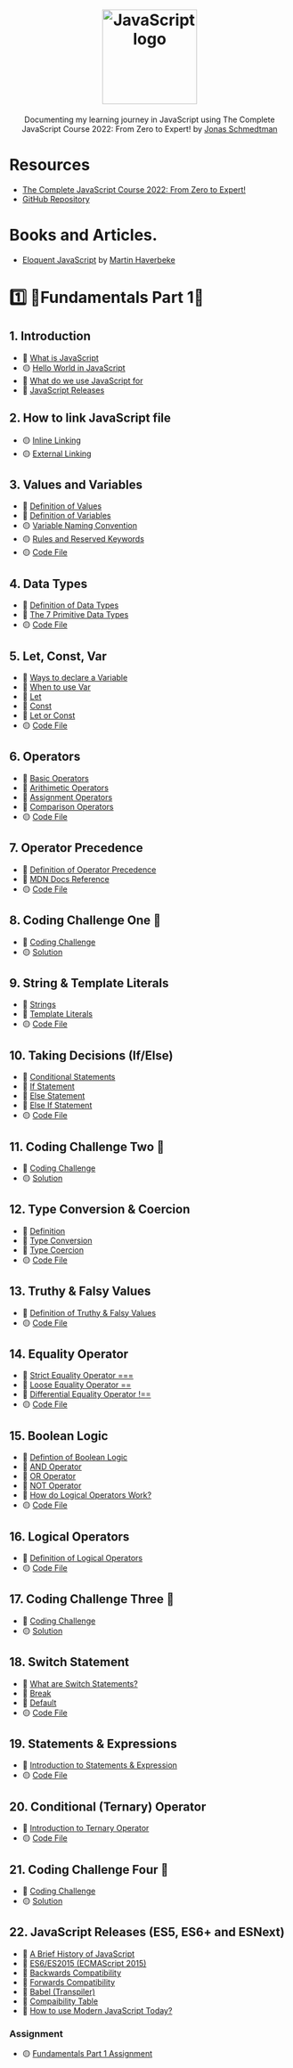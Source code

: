 <h1 align="center">
 <img src="https://user-images.githubusercontent.com/62628408/167905373-02d9fa6c-e4a0-4023-9e51-6c8bcf98a085.png" width="170px" alt="JavaScript logo">
  
</h1>

<p align="center">Documenting my learning journey in JavaScript using The Complete JavaScript Course 2022: From Zero to Expert! by <a href="https://github.com/jonasschmedtmann">Jonas Schmedtman</a></p>

# Resources

- <a href="https://www.udemy.com/course/the-complete-javascript-course/">The Complete JavaScript Course 2022: From Zero to Expert!</a>
- <a href="https://github.com/jonasschmedtmann/complete-javascript-course">GitHub Repository</a>

# Books and Articles.

- <a href="https://eloquentjavascript.net/">Eloquent JavaScript</a> by <a href="https://twitter.com/MarijnJH?ref_src=twsrc%5Egoogle%7Ctwcamp%5Eserp%7Ctwgr%5Eauthor">Martin Haverbeke</a>

# 1️⃣ 🔸Fundamentals Part 1🔸

## 1. Introduction

- 📄 [What is JavaScript](https://github.com/Mount-Blanc/Learn-JavaScript/tree/main/01-Fundamentals-Part-1/00_introduction#what-is-javascript)
- 🟡 [Hello World in JavaScript](https://github.com/Mount-Blanc/Learn-JavaScript/blob/main/01-Fundamentals-Part-1/01_hello_world/Hello_world.js)
- 📄 [What do we use JavaScript for](https://github.com/Mount-Blanc/Learn-JavaScript/tree/main/01-Fundamentals-Part-1/01_hello_world#what-do-we-use-javascript-for)
- 📄 [JavaScript Releases](https://github.com/Mount-Blanc/Learn-JavaScript/tree/main/01-Fundamentals-Part-1/01_hello_world#javascript-releases)

## 2. How to link JavaScript file

- 🟡 [Inline Linking](https://github.com/Mount-Blanc/Learn-JavaScript/tree/main/01-Fundamentals-Part-1/02_javascript_linking#inline-linking)
- 🟡 [External Linking](https://github.com/Mount-Blanc/Learn-JavaScript/tree/main/01-Fundamentals-Part-1/02_javascript_linking#external-linking)

## 3. Values and Variables

- 📄 [Definition of Values](https://github.com/Mount-Blanc/Learn-JavaScript/tree/main/01-Fundamentals-Part-1/03_values_variables#values-and-variables)
- 📄 [Definition of Variables](https://github.com/Mount-Blanc/Learn-JavaScript/tree/main/01-Fundamentals-Part-1/03_values_variables#what-is-a-variable)
- 🟡 [Variable Naming Convention](https://github.com/Mount-Blanc/Learn-JavaScript/tree/main/01-Fundamentals-Part-1/03_values_variables#variable-naming-conventions)
- 🟡 [Rules and Reserved Keywords](https://github.com/Mount-Blanc/Learn-JavaScript/tree/main/01-Fundamentals-Part-1/03_values_variables#rules-in-naming-variables)
- 🟡 [Code File](https://github.com/Mount-Blanc/Learn-JavaScript/blob/main/01-Fundamentals-Part-1/03_values_variables/script.js)

## 4. Data Types

- 📄 [Definition of Data Types](https://github.com/Mount-Blanc/Learn-JavaScript/tree/main/01-Fundamentals-Part-1/04_data_types#data-types)
- 📄 [The 7 Primitive Data Types](https://github.com/Mount-Blanc/Learn-JavaScript/tree/main/01-Fundamentals-Part-1/04_data_types#the-7-primitive-data-types)
- 🟡 [Code File](https://github.com/Mount-Blanc/Learn-JavaScript/blob/main/01-Fundamentals-Part-1/04_data_types/script.js)

## 5. Let, Const, Var

- 📄 [Ways to declare a Variable](https://github.com/Mount-Blanc/Learn-JavaScript/tree/main/01-Fundamentals-Part-1/05_let_const_var#9-let-const-var)
- 📄 [When to use Var](https://github.com/Mount-Blanc/Learn-JavaScript/tree/main/01-Fundamentals-Part-1/05_let_const_var#when-to-use-javascript-var)
- 📄 [Let](https://github.com/Mount-Blanc/Learn-JavaScript/tree/main/01-Fundamentals-Part-1/05_let_const_var#let)
- 📄 [Const](https://github.com/Mount-Blanc/Learn-JavaScript/tree/main/01-Fundamentals-Part-1/05_let_const_var#const)
- 📄 [Let or Const](https://github.com/Mount-Blanc/Learn-JavaScript/tree/main/01-Fundamentals-Part-1/05_let_const_var#let-or-const)
- 🟡 [Code File](https://github.com/Mount-Blanc/Learn-JavaScript/blob/main/01-Fundamentals-Part-1/05_let_const_var/script.js)

## 6. Operators

- 📄 [Basic Operators](https://github.com/Mount-Blanc/Learn-JavaScript/tree/main/01-Fundamentals-Part-1/06_basic_operators#10-basic-operators)
- 📄 [Arithimetic Operators](https://github.com/Mount-Blanc/Learn-JavaScript/tree/main/01-Fundamentals-Part-1/06_basic_operators#arithimetic-operators)
- 📄 [Assignment Operators](https://github.com/Mount-Blanc/Learn-JavaScript/tree/main/01-Fundamentals-Part-1/06_basic_operators#assignment-operator)
- 📄 [Comparison Operators](https://github.com/Mount-Blanc/Learn-JavaScript/tree/main/01-Fundamentals-Part-1/06_basic_operators#comparison-operators)
- 🟡 [Code File](https://github.com/Mount-Blanc/Learn-JavaScript/blob/main/01-Fundamentals-Part-1/06_basic_operators/script.js)

## 7. Operator Precedence

- 📄 [Definition of Operator Precedence](https://github.com/Mount-Blanc/Learn-JavaScript/tree/main/01-Fundamentals-Part-1/07_operator_precedence#11-operator-precedence)
- 🔗 [MDN Docs Reference](https://developer.mozilla.org/en-US/docs/Web/JavaScript/Reference/Operators/Operator_Precedence#table)
- 🟡 [Code File](https://github.com/Mount-Blanc/Learn-JavaScript/blob/main/01-Fundamentals-Part-1/07_operator_precedence/script.js)

## 8. Coding Challenge One 🎉

- 📄 [Coding Challenge](https://github.com/Mount-Blanc/Learn-JavaScript/tree/main/01-Fundamentals-Part-1/08_coding_challenge_1#-coding-challenge-1)
- 🟡 [Solution](https://github.com/Mount-Blanc/Learn-JavaScript/tree/main/01-Fundamentals-Part-1/08_coding_challenge_1#-solution)

## 9. String & Template Literals

- 📄 [Strings](https://github.com/Mount-Blanc/Learn-JavaScript/tree/main/01-Fundamentals-Part-1/09_strings_template_literals#12-strings--template-literals)
- 📄 [Template Literals](https://github.com/Mount-Blanc/Learn-JavaScript/tree/main/01-Fundamentals-Part-1/09_strings_template_literals#12-strings--template-literals)
- 🟡 [Code File](https://github.com/Mount-Blanc/Learn-JavaScript/blob/main/01-Fundamentals-Part-1/09_strings_template_literals/script.js)

## 10. Taking Decisions (If/Else)

- 📄 [Conditional Statements](https://github.com/Mount-Blanc/Learn-JavaScript/tree/main/01-Fundamentals-Part-1/10_taking_decisions_if_else_statements#13-conditional-statements---if-else)
- 📄 [If Statement](https://github.com/Mount-Blanc/Learn-JavaScript/tree/main/01-Fundamentals-Part-1/10_taking_decisions_if_else_statements#if-statement)
- 📄 [Else Statement](https://github.com/Mount-Blanc/Learn-JavaScript/tree/main/01-Fundamentals-Part-1/10_taking_decisions_if_else_statements#else-statement)
- 📄 [Else If Statement]()
- 🟡 [Code File](https://github.com/Mount-Blanc/Learn-JavaScript/blob/main/01-Fundamentals-Part-1/10_taking_decisions_if_else_statements/script.js)

## 11. Coding Challenge Two 🎉

- 📄 [Coding Challenge](https://github.com/Mount-Blanc/Learn-JavaScript/tree/main/01-Fundamentals-Part-1/11_coding_challenge_2#-coding-challenge-2)
- 🟡 [Solution](https://github.com/Mount-Blanc/Learn-JavaScript/tree/main/01-Fundamentals-Part-1/11_coding_challenge_2#solution)

## 12. Type Conversion & Coercion

- 📄 [Definition](https://github.com/Mount-Blanc/Learn-JavaScript/tree/main/01-Fundamentals-Part-1/12_type_conversion_coercion#14-type-conversion-and-coercion)
- 📄 [Type Conversion](https://github.com/Mount-Blanc/Learn-JavaScript/tree/main/01-Fundamentals-Part-1/12_type_conversion_coercion#type-conversion)
- 📄 [Type Coercion](https://github.com/Mount-Blanc/Learn-JavaScript/tree/main/01-Fundamentals-Part-1/12_type_conversion_coercion#type-coercion)
- 🟡 [Code File](https://github.com/Mount-Blanc/Learn-JavaScript/blob/main/01-Fundamentals-Part-1/12_type_conversion_coercion/script.js)

## 13. Truthy & Falsy Values

- 📄 [Definition of Truthy & Falsy Values]()
- 🟡 [Code File](https://github.com/Mount-Blanc/Learn-JavaScript/blob/main/01-Fundamentals-Part-1/13_truthy_falsy_values/script.js)

## 14. Equality Operator

- 📄 [Strict Equality Operator ===](https://github.com/Mount-Blanc/Learn-JavaScript/tree/main/01-Fundamentals-Part-1/14_equality_operators#15-equality-operators)
- 📄 [Loose Equality Operator ==](https://github.com/Mount-Blanc/Learn-JavaScript/tree/main/01-Fundamentals-Part-1/14_equality_operators#15-equality-operators)
- 📄 [Differential Equality Operator !==](https://github.com/Mount-Blanc/Learn-JavaScript/tree/main/01-Fundamentals-Part-1/14_equality_operators#different-operator)
- 🟡 [Code File](https://github.com/Mount-Blanc/Learn-JavaScript/blob/main/01-Fundamentals-Part-1/14_equality_operators/script.js)

## 15. Boolean Logic

- 📄 [Defintion of Boolean Logic](https://github.com/Mount-Blanc/Learn-JavaScript/tree/main/01-Fundamentals-Part-1/15_boolean_logic#16-boolean-logic-and-or--not-operators)
- 📄 [AND Operator](https://github.com/Mount-Blanc/Learn-JavaScript/tree/main/01-Fundamentals-Part-1/15_boolean_logic#and-operator)
- 📄 [OR Operator](https://github.com/Mount-Blanc/Learn-JavaScript/tree/main/01-Fundamentals-Part-1/15_boolean_logic#or-operator)
- 📄 [NOT Operator](https://github.com/Mount-Blanc/Learn-JavaScript/tree/main/01-Fundamentals-Part-1/15_boolean_logic#not-operator)
- 📄 [How do Logical Operators Work?](https://github.com/Mount-Blanc/Learn-JavaScript/tree/main/01-Fundamentals-Part-1/15_boolean_logic#how-do-these-logical-operators-work)
- 🟡 [Code File](https://github.com/Mount-Blanc/Learn-JavaScript/blob/main/01-Fundamentals-Part-1/15_boolean_logic/script.js)

## 16. Logical Operators

- 📄 [Definition of Logical Operators](https://github.com/Mount-Blanc/Learn-JavaScript/tree/main/01-Fundamentals-Part-1/16_logical_operators#17-logical-operators)
- 🟡 [Code File](https://github.com/Mount-Blanc/Learn-JavaScript/blob/main/01-Fundamentals-Part-1/16_logical_operators/script.js)

## 17. Coding Challenge Three 🎉

- 📄 [Coding Challenge](https://github.com/Mount-Blanc/Learn-JavaScript/tree/main/01-Fundamentals-Part-1/17_coding_challenge_3#-coding-challenge-3)
- 🟡 [Solution](https://github.com/Mount-Blanc/Learn-JavaScript/tree/main/01-Fundamentals-Part-1/17_coding_challenge_3#-solution)

## 18. Switch Statement

- 📄 [What are Switch Statements?](https://github.com/Mount-Blanc/Learn-JavaScript/tree/main/01-Fundamentals-Part-1/18_switch_statement#18-switch-statement)
- 📄 [Break](https://github.com/Mount-Blanc/Learn-JavaScript/tree/main/01-Fundamentals-Part-1/18_switch_statement#break)
- 📄 [Default](https://github.com/Mount-Blanc/Learn-JavaScript/tree/main/01-Fundamentals-Part-1/18_switch_statement#default)
- 🟡 [Code File](https://github.com/Mount-Blanc/Learn-JavaScript/blob/main/01-Fundamentals-Part-1/18_switch_statement/script.js)

## 19. Statements & Expressions

- 📄 [Introduction to Statements & Expression](https://github.com/Mount-Blanc/Learn-JavaScript/tree/main/01-Fundamentals-Part-1/19_statements_expressions#19-statements--expressions)
- 🟡 [Code File](https://github.com/Mount-Blanc/Learn-JavaScript/blob/main/01-Fundamentals-Part-1/19_statements_expressions/script.js)

## 20. Conditional (Ternary) Operator

- 📄 [Introduction to Ternary Operator](https://github.com/Mount-Blanc/Learn-JavaScript/tree/main/01-Fundamentals-Part-1/20_conditional_ternary_operator#20-conditional-ternary-operator)
- 🟡 [Code File](https://github.com/Mount-Blanc/Learn-JavaScript/blob/main/01-Fundamentals-Part-1/20_conditional_ternary_operator/script.js)

## 21. Coding Challenge Four 🎉

- 📄 [Coding Challenge](https://github.com/Mount-Blanc/Learn-JavaScript/tree/main/01-Fundamentals-Part-1/21_coding_challenge_4#coding-challenge-4-)
- 🟡 [Solution]()

## 22. JavaScript Releases (ES5, ES6+ and ESNext)

- 📄 [A Brief History of JavaScript]()
- 📄 [ES6/ES2015 (ECMAScript 2015)]()
- 📄 [Backwards Compatibility]()
- 📄 [Forwards Compatibility]()
- 📄 [Babel (Transpiler)]()
- 📄 [Compaibility Table]()
- 📄 [How to use Modern JavaScript Today?]()

### Assignment

- 🟡 [Fundamentals Part 1 Assignment]()
